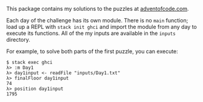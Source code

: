 This package contains my solutions to the puzzles at [adventofcode.com](http://adventofcode.com).

Each day of the challenge has its own module. There is no `main` function; load up a REPL with `stack init ghci` and import the module from any day to execute its functions. All of the my inputs are available in the `inputs` directory.

For example, to solve both parts of the first puzzle, you can execute:

```
$ stack exec ghci
λ> :m Day1
λ> day1input <- readFile "inputs/Day1.txt"
λ> finalFloor day1input
74
λ> position day1input
1795

```
